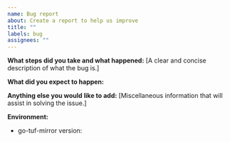 ```yaml
---
name: Bug report
about: Create a report to help us improve
title: ""
labels: bug
assignees: ""
---
```


**What steps did you take and what happened:**
[A clear and concise description of what the bug is.]

**What did you expect to happen:**

**Anything else you would like to add:**
[Miscellaneous information that will assist in solving the issue.]

**Environment:**

- go-tuf-mirror version:
